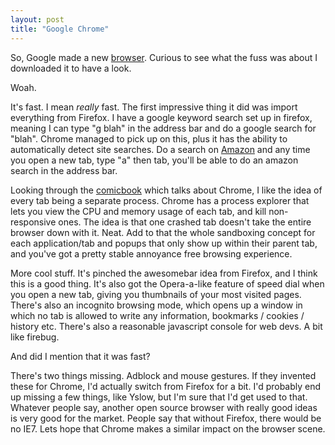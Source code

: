 ```yaml
---
layout: post
title: "Google Chrome"
---
```

So, Google made a new [browser][1]. Curious to see what the fuss was about I
downloaded it to have a look.

Woah.

It's fast. I mean _really_ fast. The first impressive thing it did was import
everything from Firefox. I have a google keyword search set up in firefox,
meaning I can type "g blah" in the address bar and do a google search for
"blah". Chrome managed to pick up on this, plus it has the ability to
automatically detect site searches. Do a search on [Amazon][2] and any time
you open a new tab, type "a" then tab, you'll be able to do an amazon search
in the address bar.

Looking through the [comicbook][3] which talks about Chrome, I like the idea
of every tab being a separate process. Chrome has a process explorer that lets
you view the CPU and memory usage of each tab, and kill non-responsive ones.
The idea is that one crashed tab doesn't take the entire browser down with it.
Neat. Add to that the whole sandboxing concept for each application/tab and
popups that only show up within their parent tab, and you've got a pretty
stable annoyance free browsing experience.

More cool stuff. It's pinched the awesomebar idea from Firefox, and I think
this is a good thing. It's also got the Opera-a-like feature of speed dial
when you open a new tab, giving you thumbnails of your most visited pages.
There's also an incognito browsing mode, which opens up a window in which no
tab is allowed to write any information, bookmarks / cookies / history etc.
There's also a reasonable javascript console for web devs. A bit like firebug.

And did I mention that it was fast?

There's two things missing. Adblock and mouse gestures. If they invented these
for Chrome, I'd actually switch from Firefox for a bit. I'd probably end up
missing a few things, like Yslow, but I'm sure that I'd get used to that.
Whatever people say, another open source browser with really good ideas is
very good for the market. People say that without Firefox, there would be no
IE7. Lets hope that Chrome makes a similar impact on the browser scene.

   [1]: http://www.google.com/chrome

   [2]: http://www.amazon.co.uk

   [3]: http://www.google.com/googlebooks/chrome/
